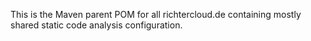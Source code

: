 This is the Maven parent POM for all richtercloud.de containing mostly shared static code analysis configuration.
